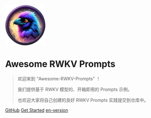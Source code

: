<!-- _coverpage.md -->

![logo](_media/logo.png)

# Awesome RWKV Prompts

> 欢迎来到 “Awesome-RWKV-Prompts” ！
> 
> 我们提供基于 RWKV 模型的、开箱即用的 Prompts 示例。
> 
> 也欢迎大家将自己创建的良好 RWKV Prompts 实践提交到仓库中。


[GitHub](https://github.com/shoumenchougou/Awesome-RWKV-Prompts)
[Get Started](README.md)
[en-version](./en-US/README-en.md)